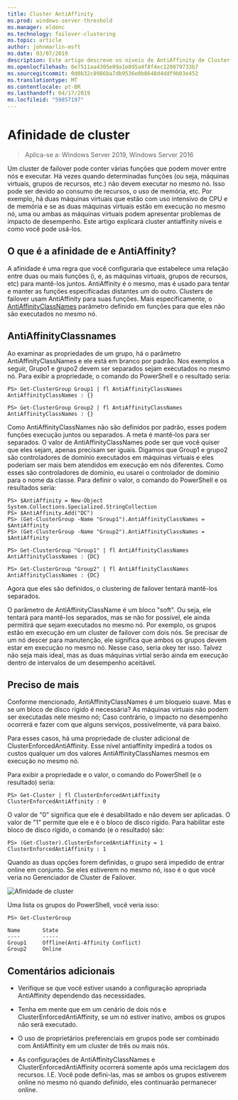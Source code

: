 ```yaml
---
title: Cluster AntiAffinity
ms.prod: windows-server-threshold
ms.manager: eldenc
ms.technology: failover-clustering
ms.topic: article
author: johnmarlin-msft
ms.date: 03/07/2019
description: Este artigo descreve os níveis de AntiAffinity de Cluster de Failover
ms.openlocfilehash: 0e7511aa4305e09a1e895a4f8f4ec120079733b7
ms.sourcegitcommit: 0d0b32c8986ba7db9536e0b8648d4ddf9b03e452
ms.translationtype: MT
ms.contentlocale: pt-BR
ms.lasthandoff: 04/17/2019
ms.locfileid: "59857197"
---
```

# <a name="cluster-affinity"></a>Afinidade de cluster

> Aplica-se a: Windows Server 2019, Windows Server 2016

Um cluster de failover pode conter várias funções que podem mover entre nós e executar.  Há vezes quando determinadas funções (ou seja, máquinas virtuais, grupos de recursos, etc.) não devem executar no mesmo nó.  Isso pode ser devido ao consumo de recursos, o uso de memória, etc.  Por exemplo, há duas máquinas virtuais que estão com uso intensivo de CPU e de memória e se as duas máquinas virtuais estão em execução no mesmo nó, uma ou ambas as máquinas virtuais podem apresentar problemas de impacto de desempenho.  Este artigo explicará cluster antiaffinity níveis e como você pode usá-los.

## <a name="what-is-affinity-and-antiaffinity"></a>O que é a afinidade de e AntiAffinity?

A afinidade é uma regra que você configuraria que estabelece uma relação entre duas ou mais funções (i, e, as máquinas virtuais, grupos de recursos, etc) para mantê-los juntos.  AntiAffinity é o mesmo, mas é usado para tentar e manter as funções especificadas distantes um do outro.  Clusters de failover usam AntiAffinity para suas funções.  Mais especificamente, o [AntiAffinityClassNames](https://docs.microsoft.com/previous-versions/windows/desktop/mscs/groups-antiaffinityclassnames) parâmetro definido em funções para que eles não são executados no mesmo nó.  

## <a name="antiaffinityclassnames"></a>AntiAffinityClassnames

Ao examinar as propriedades de um grupo, há o parâmetro AntiAffinityClassNames e ele está em branco por padrão.  Nos exemplos a seguir, Grupo1 e grupo2 devem ser separados sejam executados no mesmo nó.  Para exibir a propriedade, o comando do PowerShell e o resultado seria:

    PS> Get-ClusterGroup Group1 | fl AntiAffinityClassNames
    AntiAffinityClassNames : {}

    PS> Get-ClusterGroup Group2 | fl AntiAffinityClassNames
    AntiAffinityClassNames : {}

Como AntiAffinityClassNames não são definidos por padrão, esses podem funções execução juntos ou separados.  A meta é mantê-los para ser separados.  O valor de AntiAffinityClassNames pode ser que você quiser que eles sejam, apenas precisam ser iguais.  Digamos que Group1 e grupo2 são controladores de domínio executados em máquinas virtuais e eles poderiam ser mais bem atendidos em execução em nós diferentes.  Como esses são controladores de domínio, eu usarei o controlador de domínio para o nome da classe.  Para definir o valor, o comando do PowerShell e os resultados seria:

    PS> $AntiAffinity = New-Object System.Collections.Specialized.StringCollection
    PS> $AntiAffinity.Add("DC")
    PS> (Get-ClusterGroup -Name "Group1").AntiAffinityClassNames = $AntiAffinity
    PS> (Get-ClusterGroup -Name "Group2").AntiAffinityClassNames = $AntiAffinity

    PS> Get-ClusterGroup "Group1" | fl AntiAffinityClassNames
    AntiAffinityClassNames : {DC}

    PS> Get-ClusterGroup "Group2" | fl AntiAffinityClassNames
    AntiAffinityClassNames : {DC}

Agora que eles são definidos, o clustering de failover tentará mantê-los separados.  

O parâmetro de AntiAffinityClassName é um bloco "soft".  Ou seja, ele tentará para mantê-los separados, mas se não for possível, ele ainda permitirá que sejam executados no mesmo nó.  Por exemplo, os grupos estão em execução em um cluster de failover com dois nós.  Se precisar de um nó descer para manutenção, ele significa que ambos os grupos devem estar em execução no mesmo nó.  Nesse caso, seria okey ter isso.  Talvez não seja mais ideal, mas as duas máquinas virtial serão ainda em execução dentro de intervalos de um desempenho aceitável.

## <a name="i-need-more"></a>Preciso de mais

Conforme mencionado, AntiAffinityClassNames é um bloqueio suave.  Mas e se um bloco de disco rígido é necessária?  As máquinas virtuais não podem ser executadas nele mesmo nó; Caso contrário, o impacto no desempenho ocorrerá e fazer com que alguns serviços, possivelmente, vá para baixo.

Para esses casos, há uma propriedade de cluster adicional de ClusterEnforcedAntiAffinity.  Esse nível antiaffinity impedirá a todos os custos qualquer um dos valores AntiAffinityClassNames mesmos em execução no mesmo nó.

Para exibir a propriedade e o valor, o comando do PowerShell (e o resultado) seria:

    PS> Get-Cluster | fl ClusterEnforcedAntiAffinity
    ClusterEnforcedAntiAffinity : 0

O valor de "0" significa que ele é desabilitado e não devem ser aplicadas.  O valor de "1" permite que ele e é o bloco de disco rígido.  Para habilitar este bloco de disco rígido, o comando (e o resultado) são:

    PS> (Get-Cluster).ClusterEnforcedAntiAffinity = 1
    ClusterEnforcedAntiAffinity : 1

Quando as duas opções forem definidas, o grupo será impedido de entrar online em conjunto.  Se eles estiverem no mesmo nó, isso é o que você veria no Gerenciador de Cluster de Failover.

![Afinidade de cluster](media\Cluster-Affinity\Cluster-Affinity-1.png)

Uma lista os grupos do PowerShell, você veria isso:

    PS> Get-ClusterGroup

    Name       State
    ----       -----
    Group1     Offline(Anti-Affinity Conflict)
    Group2     Online

## <a name="additional-comments"></a>Comentários adicionais

- Verifique se que você estiver usando a configuração apropriada AntiAffinity dependendo das necessidades.
- Tenha em mente que em um cenário de dois nós e ClusterEnforcedAntiAffinity, se um nó estiver inativo, ambos os grupos não será executado.  

- O uso de proprietários preferenciais em grupos pode ser combinado com AntiAffinity em um cluster de três ou mais nós.
- As configurações de AntiAffinityClassNames e ClusterEnforcedAntiAffinity ocorrerá somente após uma reciclagem dos recursos. I.E. Você pode defini-las, mas se ambos os grupos estiverem online no mesmo nó quando definido, eles continuarão permanecer online.



